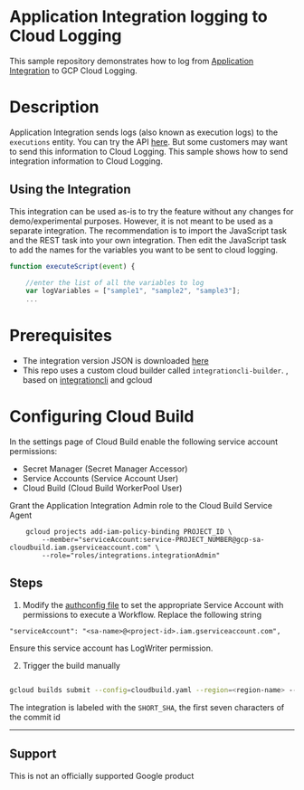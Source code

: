 # Application Integration logging to Cloud Logging

This sample repository demonstrates how to log from [Application Integration](https://cloud.google.com/application-integration/docs/overview) to GCP Cloud Logging.

# Description

Application Integration sends logs (also known as execution logs) to the `executions` entity. You can try the API [here](https://cloud.google.com/application-integration/docs/reference/rest/v1/projects.locations.integrations.executions/list). But some customers may want to send this information to Cloud Logging. This sample shows how to send integration information to Cloud Logging.

## Using the Integration

This integration can be used as-is to try the feature without any changes for demo/experimental purposes. However, it is not meant to be used as a separate integration. The recommendation is to import the JavaScript task and the REST task into your own integration. Then edit the JavaScript task to add the names for the variables you want to be sent to cloud logging.

```javascript
function executeScript(event) {

    //enter the list of all the variables to log
    var logVariables = ["sample1", "sample2", "sample3"];
    ...
```

# Prerequisites

* The integration version JSON is downloaded [here](./src/executeworkflows.json)
* This repo uses a custom cloud builder called `integrationcli-builder`. , based on [integrationcli](https://github.com/srinandan/integrationcli) and gcloud

# Configuring Cloud Build

In the settings page of Cloud Build enable the following service account permissions:
* Secret Manager (Secret Manager Accessor)
* Service Accounts (Service Account User)
* Cloud Build (Cloud Build WorkerPool User)

Grant the Application Integration Admin role to the Cloud Build Service Agent

```
    gcloud projects add-iam-policy-binding PROJECT_ID \
        --member="serviceAccount:service-PROJECT_NUMBER@gcp-sa-cloudbuild.iam.gserviceaccount.com" \
        --role="roles/integrations.integrationAdmin"
```

## Steps

1. Modify the [authconfig file](./authconfig/authconfig.json) to set the appropriate Service Account with permissions to execute a Workflow. Replace the following string

```
"serviceAccount": "<sa-name>@<project-id>.iam.gserviceaccount.com",
```
Ensure this service account has LogWriter permission.

2. Trigger the build manually

```sh

gcloud builds submit --config=cloudbuild.yaml --region=<region-name> --project=<project-name>
```

The integration is labeled with the `SHORT_SHA`, the first seven characters of the commit id
___

## Support

This is not an officially supported Google product
